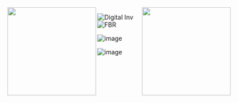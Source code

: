 <img src="https://github.com/user-attachments/assets/49a7382a-6308-44aa-b267-2556d8d98798" width="200" align="left"/>
<img src="https://github.com/user-attachments/assets/6f3c2166-80b9-4109-bd82-60ae2b46edcd" width="200" align="right"/>


![Digital Inv](https://github.com/user-attachments/assets/6f3c2166-80b9-4109-bd82-60ae2b46edcd)
![FBR](https://github.com/user-attachments/assets/49a7382a-6308-44aa-b267-2556d8d98798)

![image](https://github.com/user-attachments/assets/35bca23b-aa26-4d69-b440-ab0d44eea823)

![image](https://github.com/user-attachments/assets/dd6200f6-e840-4a8c-9dcd-d61e330d0c67)
